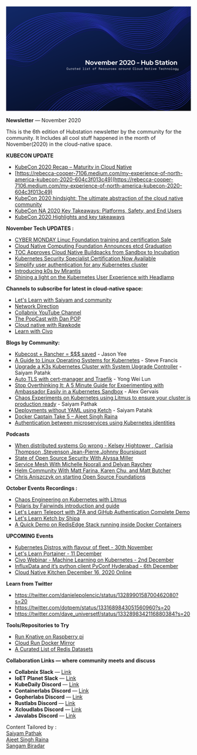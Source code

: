 
![](https://raw.githubusercontent.com/Hubstation/newsletter/master/assets/img/november.png)








**Newsletter** — November 2020

This is the 6th edition of Hubstation newsletter by the community for the community.
It Includes all cool stuff happened in the month of November(2020) in the cloud-native space.

**KUBECON UPDATE**
* [KubeCon 2020 Recap – Maturity in Cloud Native](https://harness.io/2020/11/kubecon-2020-recap-maturity-in-cloud-native/)
* [https://rebecca-cooper-7106.medium.com/my-experience-of-north-america-kubecon-2020-604c3f013c49](https://rebecca-cooper-7106.medium.com/my-experience-of-north-america-kubecon-2020-604c3f013c49)
* [KubeCon 2020 hindsight: The ultimate abstraction of the cloud native community](https://siliconangle.com/2020/11/27/kubecon-2020-hindsight-ultimate-abstraction-cloud-native-community/)
* [KubeCon NA 2020 Key Takeaways: Platforms, Safety, and End Users](https://blog.getambassador.io/kubecon-na-2020-key-takeaways-platforms-safety-and-end-users-cb6df12082e6)
* [KubeCon 2020 Highlights and key takeaways](https://www.stackrox.com/post/2020/11/kubecon-2020-highlights-and-key-takeaways/)

**November Tech UPDATES :**
* [CYBER MONDAY Linuc Foundation training and certification Sale](https://training.linuxfoundation.org/cyber-monday-2020/)
* [Cloud Native Computing Foundation Announces etcd Graduation](https://www.cncf.io/announcements/2020/11/24/cloud-native-computing-foundation-announces-etcd-graduation/)
* [TOC Approves Cloud Native Buildpacks from Sandbox to Incubation](https://www.cncf.io/blog/2020/11/18/toc-approves-cloud-native-buildpacks-from-sandbox-to-incubation/)
* [Kubernetes Security Specialist Certification Now Available](https://www.cncf.io/announcements/2020/11/17/kubernetes-security-specialist-certification-now-available/)
* [Simplify user authentication for any Kubernetes cluster](https://pinniped.dev/posts/a-seal-of-approval/)
* [Introducing k0s by Mirantis](https://www.mirantis.com/blog/congratulations-to-the-k0s-team-on-their-new-kubernetes-distribution/)
* [Shining a light on the Kubernetes User Experience with Headlamp](https://kinvolk.io/blog/2020/11/shining-a-light-on-the-kubernetes-user-experience-with-headlamp/)


**Channels to subscribe for latest in cloud-native space:**
* [Let's Learn with Saiyam and community](https://youtube.com/c/saiyam911)
* [ Network Direction](https://www.youtube.com/channel/UCtuXekfqj-paqsxtqVNCC2A)
* [Collabnix YouTube Channel](https://www.youtube.com/c/Collabnix)
* [The PopCast with Dan POP](https://www.youtube.com/user/tonyladdie)
* [Cloud native with Rawkode](https://www.youtube.com/c/rawkode)
* [Learn with Civo](https://www.youtube.com/civocloud)


**Blogs by Community:**
* [Kubecost + Rancher = $$$ saved](https://itnext.io/kubecost-rancher-saved-df30fe77135b) - Jason Yee
* [A Guide to Linux Operating Systems for Kubernetes](https://thenewstack.io/a-guide-to-linux-operating-systems-for-kubernetes/) - Steve Francis
* [Upgrade a K3s Kubernetes Cluster with System Upgrade Controller](https://www.cncf.io/blog/2020/11/25/upgrade-a-k3s-kubernetes-cluster-with-system-upgrade-controller/) - Saiyam Patahk
* [Auto TLS with cert-manager and Traefik](https://blog.yongweilun.me/auto-tls-with-cert-manager-and-traefik) - Yong Wei Lun
* [Stop Overthinking It: A 5 Minute Guide for Experimenting with Ambassador Easily in a Kubernetes Sandbox](https://medium.com/jaegertracing/a-5-minute-guide-for-experimenting-with-ambassador-and-jaeger-in-a-kubernetes-sandbox-9dd82405744a) - Alex Gervais
* [Chaos Experiments on Kubernetes using Litmus to ensure your cluster is production ready](https://www.civo.com/learn/chaos-engineering-kubernetes-litmus0) - Saiyam Pathak
* [Deployments without YAML using Ketch](https://www.civo.com/learn/deployments-without-yaml-using-ketch) - Saiyam Patahk
* [Docker Captain Take 5 – Ajeet Singh Raina](https://www.docker.com/blog/docker-captain-take-5-ajeet-singh-raina/) 
* [Authentication between microservices using Kubernetes identities](https://learnk8s.io/microservices-authentication-kubernetes)



**Podcasts**

* [When distributed systems Go wrong - Kelsey Hightower , Carlisia Thompson ,Stevenson Jean-Pierre,Johnny Boursiquot ](https://changelog.com/gotime/156)
* [State of Open Source Security With Alyssa Miller](https://www.arresteddevops.com/state-of-open-source-security/)
* [Service Mesh With Michelle Noorali and Delyan Raychev](https://www.arresteddevops.com/service-mesh/)
* [Helm Community With Matt Farina, Karen Chu, and Matt Butcher](https://www.arresteddevops.com/helm-community/)
* [Chris Aniszczyk on starting Open Source Foundations](https://www.softwaredefinedinterviews.com/82)


**October Events Recordings :**
* [Chaos Engineering on Kubernetes with Litmus](https://youtu.be/pHVF_U8yD-g)
* [Polaris by Fairwinds introduction and guide](https://youtu.be/5HLfgEjkkkw)
* [Let's Learn Teleport with 2FA and GiHub Authentication Complete Demo](https://youtu.be/cj1d7qTejtU)
* [Let's Learn Ketch by Shipa](https://youtu.be/39O9s1JpSxg)
* [A Quick Demo on RedisEdge Stack running inside Docker Containers](https://www.youtube.com/watch?v=sSMUcAZHarA&t=119s)


**UPCOMING Events**
* [Kubernetes Distros with flavour of fleet - 30th November](https://youtu.be/HB37dgEO-mA)
* [Let's Learn Portainer - 11 December](https://youtu.be/TK1UB1xby_I)
* [Civo Webinar - Machine Learning on Kubernetes - 2nd December](https://us02web.zoom.us/webinar/register/8615925616725/WN_0ApQywJhQCe2EXTXOtXAvA)
* [InfluxData and it’s python client PyConf Hyderabad - 6th December](https://pyconf.hydpy.org/2020/#schedule)
* [Cloud Native Kitchen December 16, 2020 Online ](https://cloud-native-kitchen.heysummit.com)

**Learn from Twitter**
* https://twitter.com/danielepolencic/status/1328990158700462080?s=20
* https://twitter.com/dotpem/status/1331689843051560960?s=20
* https://twitter.com/dave_universetf/status/1332898342116880384?s=20

**Tools/Repositories to Try**

* [Run Knative on Raspberry pi](https://github.com/csantanapr/knative-pi)
* [Cloud Run Docker Mirror](https://github.com/sethvargo/cloud-run-docker-mirror)
* [A Curated List of Redis Datasets](https://github.com/redis-developer/redis-datasets)


**Collaboration Links — where community meets and discuss**
* **Collabnix Slack** —
[Link](https://launchpass.com/collabnix)
* **IoET Planet Slack** —
[Link](https://launchpass.com/ioetplanet)
* **KubeDaily Discord** — [Link](https://discord.gg/rEvr7vq)
* **Containerlabs Discord** — [Link](https://discord.gg/rEvr7vq)
* **Gopherlabs Discord** — [Link](https://discord.gg/S3GtFvT)
* **Rustlabs Discord** — [Link](https://discord.gg/aU3yAmF)
* **Xcloudlabs Discord** — [Link](https://discord.gg/QEcu7yK)
* **Javalabs Discord** — [Link](https://discord.gg/UJjFhAE)



Content Tailored by :<br> [Saiyam Pathak](https://twitter.com/SaiyamPathak)<br>
[Ajeet Singh Raina](https://twitter.com/ajeetsraina)<br> [Sangam
Biradar](https://linktr.ee/sangambiradar)
